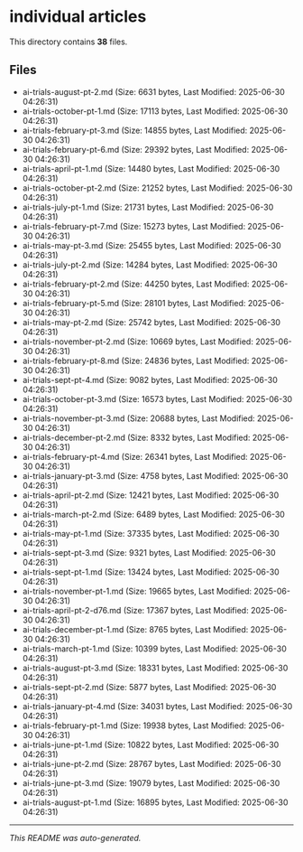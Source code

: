 # individual articles

This directory contains **38** files.

## Files

- ai-trials-august-pt-2.md (Size: 6631 bytes, Last Modified: 2025-06-30 04:26:31)
- ai-trials-october-pt-1.md (Size: 17113 bytes, Last Modified: 2025-06-30 04:26:31)
- ai-trials-february-pt-3.md (Size: 14855 bytes, Last Modified: 2025-06-30 04:26:31)
- ai-trials-february-pt-6.md (Size: 29392 bytes, Last Modified: 2025-06-30 04:26:31)
- ai-trials-april-pt-1.md (Size: 14480 bytes, Last Modified: 2025-06-30 04:26:31)
- ai-trials-october-pt-2.md (Size: 21252 bytes, Last Modified: 2025-06-30 04:26:31)
- ai-trials-july-pt-1.md (Size: 21731 bytes, Last Modified: 2025-06-30 04:26:31)
- ai-trials-february-pt-7.md (Size: 15273 bytes, Last Modified: 2025-06-30 04:26:31)
- ai-trials-may-pt-3.md (Size: 25455 bytes, Last Modified: 2025-06-30 04:26:31)
- ai-trials-july-pt-2.md (Size: 14284 bytes, Last Modified: 2025-06-30 04:26:31)
- ai-trials-february-pt-2.md (Size: 44250 bytes, Last Modified: 2025-06-30 04:26:31)
- ai-trials-february-pt-5.md (Size: 28101 bytes, Last Modified: 2025-06-30 04:26:31)
- ai-trials-may-pt-2.md (Size: 25742 bytes, Last Modified: 2025-06-30 04:26:31)
- ai-trials-november-pt-2.md (Size: 10669 bytes, Last Modified: 2025-06-30 04:26:31)
- ai-trials-february-pt-8.md (Size: 24836 bytes, Last Modified: 2025-06-30 04:26:31)
- ai-trials-sept-pt-4.md (Size: 9082 bytes, Last Modified: 2025-06-30 04:26:31)
- ai-trials-october-pt-3.md (Size: 16573 bytes, Last Modified: 2025-06-30 04:26:31)
- ai-trials-november-pt-3.md (Size: 20688 bytes, Last Modified: 2025-06-30 04:26:31)
- ai-trials-december-pt-2.md (Size: 8332 bytes, Last Modified: 2025-06-30 04:26:31)
- ai-trials-february-pt-4.md (Size: 26341 bytes, Last Modified: 2025-06-30 04:26:31)
- ai-trials-january-pt-3.md (Size: 4758 bytes, Last Modified: 2025-06-30 04:26:31)
- ai-trials-april-pt-2.md (Size: 12421 bytes, Last Modified: 2025-06-30 04:26:31)
- ai-trials-march-pt-2.md (Size: 6489 bytes, Last Modified: 2025-06-30 04:26:31)
- ai-trials-may-pt-1.md (Size: 37335 bytes, Last Modified: 2025-06-30 04:26:31)
- ai-trials-sept-pt-3.md (Size: 9321 bytes, Last Modified: 2025-06-30 04:26:31)
- ai-trials-sept-pt-1.md (Size: 13424 bytes, Last Modified: 2025-06-30 04:26:31)
- ai-trials-november-pt-1.md (Size: 19665 bytes, Last Modified: 2025-06-30 04:26:31)
- ai-trials-april-pt-2-d76.md (Size: 17367 bytes, Last Modified: 2025-06-30 04:26:31)
- ai-trials-december-pt-1.md (Size: 8765 bytes, Last Modified: 2025-06-30 04:26:31)
- ai-trials-march-pt-1.md (Size: 10399 bytes, Last Modified: 2025-06-30 04:26:31)
- ai-trials-august-pt-3.md (Size: 18331 bytes, Last Modified: 2025-06-30 04:26:31)
- ai-trials-sept-pt-2.md (Size: 5877 bytes, Last Modified: 2025-06-30 04:26:31)
- ai-trials-january-pt-4.md (Size: 34031 bytes, Last Modified: 2025-06-30 04:26:31)
- ai-trials-february-pt-1.md (Size: 19938 bytes, Last Modified: 2025-06-30 04:26:31)
- ai-trials-june-pt-1.md (Size: 10822 bytes, Last Modified: 2025-06-30 04:26:31)
- ai-trials-june-pt-2.md (Size: 28767 bytes, Last Modified: 2025-06-30 04:26:31)
- ai-trials-june-pt-3.md (Size: 19079 bytes, Last Modified: 2025-06-30 04:26:31)
- ai-trials-august-pt-1.md (Size: 16895 bytes, Last Modified: 2025-06-30 04:26:31)

---
*This README was auto-generated.*
